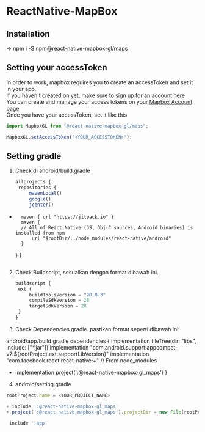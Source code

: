 # ReactNative-MapBox

## Installation

-> npm i -S npm@react-native-mapbox-gl/maps 

## Setting your accessToken

In order to work, mapbox requires you to create an accessToken and set it in your app.  
If you haven't created on yet, make sure to sign up for an account [here](https://www.mapbox.com/signup/)  
You can create and manage your access tokens on your [Mapbox Account page](https://www.mapbox.com/account/)  
Once you have your accessToken, set it like this

```js
import MapboxGL from "@react-native-mapbox-gl/maps";

MapboxGL.setAccessToken("<YOUR_ACCESSTOKEN>");
```

## Setting gradle

1. Check di android/build.gradle
   ```js
   allprojects {
    repositories {
        mavenLocal()
        google()
        jcenter()
+       maven { url "https://jitpack.io" }
        maven {
        // All of React Native (JS, Obj-C sources, Android binaries) is installed from npm
            url "$rootDir/../node_modules/react-native/android"
        }
     }
   }
   ```

2. Check Buildscript, sesuaikan dengan format dibawah ini.
   
   ```js
   buildscript {
    ext {
        buildToolsVersion = "28.0.3"
        compileSdkVersion = 28
        targetSdkVersion = 28
    }
   }
   ```
   
3. Check Dependencies gradle. pastikan format seperti dibawah ini. 

  android/app/build.gradle
  dependencies {
    implementation fileTree(dir: "libs", include: ["*.jar"])
    implementation "com.android.support:appcompat-v7:${rootProject.ext.supportLibVersion}"
    implementation "com.facebook.react:react-native:+"  // From node_modules
+   implementation project(':@react-native-mapbox-gl_maps')
  }

4. android/setting.gradle

  ``` js
  rootProject.name = <YOUR_PROJECT_NAME>

+ include ':@react-native-mapbox-gl_maps'
+ project(':@react-native-mapbox-gl_maps').projectDir = new File(rootProject.projectDir, '../node_modules/@react-native-mapbox-gl/maps/android/rctmgl')

   include ':app'
   ```

